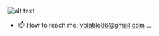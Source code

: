 ![alt text](http://temporalsoftware.com/assets/tempSoftwareText1.png)

- 📫 How to reach me: volatile86@gmail.com ...

<!---
Volatile86/Volatile86 is a ✨ special ✨ repository because its `README.md` (this file) appears on your GitHub profile.
You can click the Preview link to take a look at your changes.
--->


